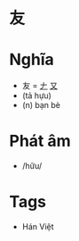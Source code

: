 # 友

# Nghĩa
* 友 = [𠂇](𠂇.md) [又](又.md)
* (tả hựu)
* (n) bạn bè

# Phát âm
* /hữu/

# Tags
* Hán Việt

